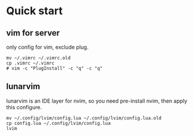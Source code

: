 # Quick start

## vim for server
only config for vim, exclude plug.

```shell
mv ~/.vimrc ~/.vimrc.old
cp .vimrc ~/.vimrc
# vim -c "PlugInstall" -c "q" -c "q"
```


## lunarvim 
lunarvim is an IDE layer for nvim, so you need pre-install nvim, then apply this configure.

```shell
mv ~/.config/lvim/config.lua ~/.config/lvim/config.lua.old
cp config.lua ~/.config/lvim/config.lua
lvim
```
